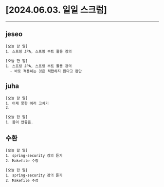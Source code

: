 # [2024.06.03. 일일 스크럼]
----

## jeseo
	[오늘 할 일]
	1. 스프링 JPA, 스프링 부트 활용 강의
	
	[오늘 한 일]
	1. 스프링 JPA, 스프링 부트 활용 강의
	  - 바로 적용하는 것은 적합하지 않다고 판단


## juha
	[오늘 할 일]
	1. 어제 못한 에러 고치기
	2.

	[오늘 한 일]
	1. 몸이 안좋음.


## 수환
	[오늘 할 일]
	1. spring-security 강의 듣기
	2. Makefile 수정
	
	[오늘 한 일}
	1. spring-security 강의 듣기
	2. Makefile 수정


